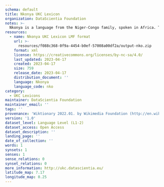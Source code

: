 ```yaml
---
schema: default
title: Nkonya UKC Lexicon
organization: DataScientia Foundation
notes: >-
  Nkonya is a language from the Niger-Congo family, spoken in Africa. The UKC Lexicon of Nkonya is represented as a lexico-semantic network. It consists of words, word senses, synsets, as well as sense-level and synset-level relationships.
resources:
  - name: Nkonya UKC Lexicon LMF format
    url: >-
      resources/f088c368-0f9a-4454-b0ef-57008a00df2a/output-nko.zip
    format: xml
    license: https://creativecommons.org/licenses/by-nc-sa/4.0/
    last_updated: 2023-04-17
    created: 2023-04-17
    size: 759
    release_date: 2023-04-17
    distribution_document: ''
    language: Nkonya
    language_code: nko
category:
  - UKC Lexicons
maintainer: DataScientia Foundation
maintainer_email: ''
tags: ''
provenance: 'Wiktionary 2022.01. by Wikimedia Foundation (http://en.wiktionary.org); Princeton WordNet 2.1 by Princeton University (https://wordnet.princeton.edu)'
version: '1.0'
dataset_level: Language Level (L1-2)
dataset_access: Open Access
dataset_description: ''
landing_page: ''
date_of_collection: ''
words: 1
synsets: 1
senses: 1
sense_relations: 0
synset_relations: 0
more_information: http://ukc.datascientia.eu/
latitude_map: 7.17
longitude_map: 0.25
---
```

